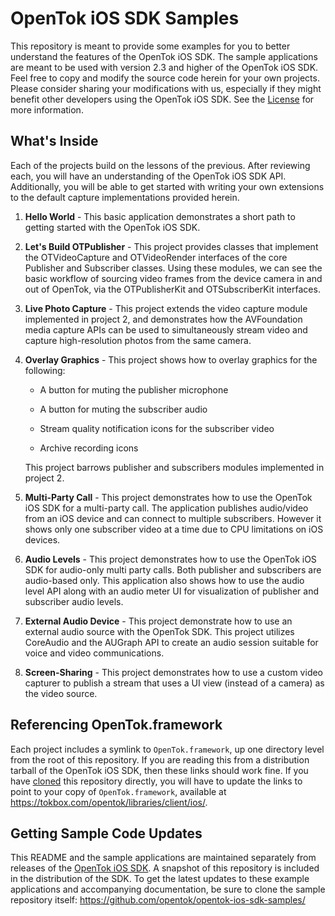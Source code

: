 OpenTok iOS SDK Samples
=======================

This repository is meant to provide some examples for you to better understand
the features of the OpenTok iOS SDK. The sample applications are meant to be
used with version 2.3 and higher of the OpenTok iOS SDK. Feel free to copy and
modify the source code herein for your own projects. Please consider sharing
your modifications with us, especially if they might benefit other developers
using the OpenTok iOS SDK. See the [License](LICENSE) for more information.

What's Inside
-------------

Each of the projects build on the lessons of the previous. After reviewing
each, you will have an understanding of the OpenTok iOS SDK API. Additionally,
you will be able to get started with writing your own extensions to the default
capture implementations provided herein.

1.	**Hello World** - This basic application demonstrates a short path to 
	getting started with the OpenTok iOS SDK.

2.	**Let's Build OTPublisher** - This project provides classes that implement
	the OTVideoCapture and OTVideoRender interfaces of the core Publisher and
	Subscriber classes. Using these modules, we can see the basic workflow of
	sourcing video frames from the device camera in and out of OpenTok, via the
	OTPublisherKit and OTSubscriberKit interfaces.

3.	**Live Photo Capture** - This project extends the video capture module 
	implemented in project 2, and demonstrates how the AVFoundation media 
	capture APIs can be used to simultaneously stream video and capture 
	high-resolution photos from the same camera.

4.	**Overlay Graphics** - This project shows how to overlay graphics for the following:

    * A button for muting the publisher microphone

    * A button for muting the subscriber audio

    * Stream quality notification icons for the subscriber video

    * Archive recording icons

	This project barrows publisher and subscribers modules implemented in 
	project 2.
	
5.	**Multi-Party Call** - This project demonstrates how to use the OpenTok iOS
    SDK for a multi-party call. The application publishes audio/video from an
    iOS device and can connect to multiple subscribers. However it shows only
    one subscriber video at a time due to CPU limitations on iOS devices.

6.	**Audio Levels** - This project demonstrates how to use the OpenTok iOS SDK
    for audio-only multi party calls. Both publisher and subscribers are
    audio-based only. This application also shows how to use the audio level API
    along with an audio meter UI for visualization of publisher and subscriber
    audio levels.

7.	**External Audio Device** - This project demonstrate how to use an external
    audio source with the OpenTok SDK. This project utilizes CoreAudio and the
    AUGraph API to create an audio session suitable for voice and video
    communications.

7.	**Screen-Sharing** - This project demonstrates how to use a custom video
    capturer to publish a stream that uses a UI view (instead of a camera) as
    the video source.

Referencing OpenTok.framework
-----------------------------

Each project includes a symlink to `OpenTok.framework`, up one directory level
from the root of this repository. If you are reading this from a distribution
tarball of the OpenTok iOS SDK, then these links should work fine. If you have
[cloned][opentok-ios-samples] this repository
directly, you will have to update the links to point to your copy of
`OpenTok.framework`, available at
https://tokbox.com/opentok/libraries/client/ios/.

Getting Sample Code Updates
---------------------------

This README and the sample applications are maintained separately from
releases of the [OpenTok iOS SDK][opentok-ios-sdk]. A snapshot of this 
repository is included in the distribution of the SDK. To get the latest
updates to these example applications and accompanying documentation, be sure
to clone the sample repository itself:
https://github.com/opentok/opentok-ios-sdk-samples/

[opentok-ios-samples]: https://github.com/opentok/opentok-ios-sdk-samples/
[opentok-ios-sdk]: http://tokbox.com/opentok/libraries/client/ios 